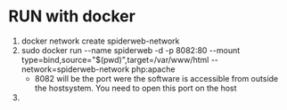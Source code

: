 # RUN with docker

1. docker network create spiderweb-network
2. sudo docker run --name spiderweb -d -p 8082:80 --mount type=bind,source="$(pwd)",target=/var/www/html --network=spiderweb-network php:apache
   - 8082 will be the port were the software is accessible from outside the hostsystem. You need to open this port on the host
3. 